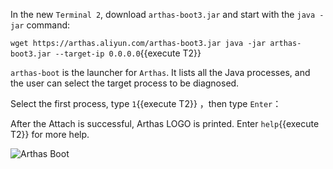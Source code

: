 



In the new `Terminal 2`, download `arthas-boot3.jar` and start with the `java -jar` command:

`wget https://arthas.aliyun.com/arthas-boot3.jar
java -jar arthas-boot3.jar --target-ip 0.0.0.0`{{execute T2}}

`arthas-boot` is the launcher for `Arthas`. It lists all the Java processes, and the user can select the target process to be diagnosed.

Select the first process, type `1`{{execute T2}} ，then type `Enter`：

After the Attach is successful, Arthas LOGO is printed. Enter `help`{{execute T2}} for more help.

![Arthas Boot](/arthas/scenarios/common-resources/assets/arthas-boot.png)
